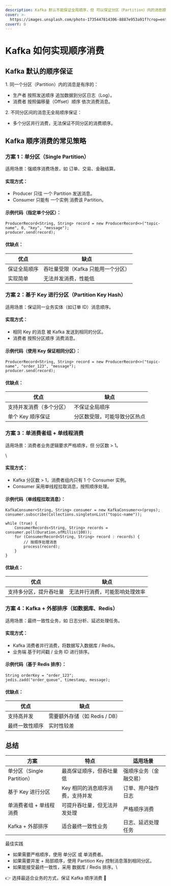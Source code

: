 ```yaml
---
description: Kafka 默认不能保证全局顺序，但 可以保证分区（Partition）内的消息顺序。因此，Kafka 的 顺序消费 主要是基于分区来实现的。
cover: >-
  https://images.unsplash.com/photo-1735447814306-8887e953a91f?crop=entropy&cs=srgb&fm=jpg&ixid=M3wxOTcwMjR8MHwxfHJhbmRvbXx8fHx8fHx8fDE3Mzk3ODE1ODJ8&ixlib=rb-4.0.3&q=85
coverY: 0
---
```


# Kafka 如何实现顺序消费

## Kafka 默认的顺序保证

1\. 同一个分区（Partition）内的消息是有序的：

* 生产者 按照发送顺序 追加数据到分区日志（Log）。
* 消费者 按照偏移量（Offset）顺序 依次消费消息。

2\. 不同分区间的消息无全局顺序保证：

* 多个分区并行消费，无法保证不同分区的消费顺序。



## Kafka 顺序消费的常见策略

### 方案 1：单分区（Single Partition）

适用场景：强顺序消费场景，如 订单、交易、金融结算。

#### 实现方式：

* Producer 只往 一个 Partition 发送消息。
* Consumer 只能有 一个实例 消费该 Partition。

#### 示例代码（指定单个分区）：

```
ProducerRecord<String, String> record = new ProducerRecord<>("topic-name", 0, "key", "message");
producer.send(record);
```

#### 优缺点：

| 优点     | 缺点                   |
| ------ | -------------------- |
| 保证全局顺序 | 吞吐量受限（Kafka 只能用一个分区） |
| 实现简单   | 无法并发消费，性能低           |

### 方案 2：基于 Key 进行分区（Partition Key Hash）

适用场景：保证同一业务实体（如订单 ID）消息顺序。

#### 实现方式：

* 相同 Key 的消息 被 Kafka 发送到相同的分区。
* 消费者 按照分区顺序 消费消息。

#### 示例代码（使用 Key 保证相同分区）：

```
ProducerRecord<String, String> record = new ProducerRecord<>("topic-name", "order_123", "message");
producer.send(record);
```

#### 优缺点：

| 优点           | 缺点             |
| ------------ | -------------- |
| 支持并发消费（多个分区） | 不保证全局顺序        |
| 单个 Key 顺序保证  | 分区数受限，可能导致分区热点 |

### 方案 3：单消费者组 + 单线程消费

适用场景：消费者业务逻辑要求严格顺序，但 分区数 > 1。

\


#### 实现方式：

* Kafka 分区数 > 1，消费者组内只有 1 个 Consumer 实例。
* Consumer 采用单线程拉取消息，按照顺序处理。

#### 示例代码（单线程拉取消息）：

```
KafkaConsumer<String, String> consumer = new KafkaConsumer<>(props);
consumer.subscribe(Collections.singletonList("topic-name"));

while (true) {
    ConsumerRecords<String, String> records = consumer.poll(Duration.ofMillis(100));
    for (ConsumerRecord<String, String> record : records) {
        // 按顺序处理消息
        process(record);
    }
}
```

#### 优缺点：

| 优点          | 缺点              |
| ----------- | --------------- |
| 支持多分区，提升吞吐量 | 无法并行消费，可能影响处理效率 |

### 方案 4：Kafka + 外部排序（如数据库、Redis）

适用场景：最终一致性业务，如 日志分析、延迟处理任务。

#### 实现方式：

* Kafka 消费者并行消费，将数据写入数据库 / Redis。
* 业务端 基于时间戳 / 业务 ID 进行排序。&#x20;

#### 示例代码（基于 Redis 排序）：

```
String orderKey = "order_123";
jedis.zadd("order_queue", timestamp, message);
```

#### 优缺点：

| 优点      | 缺点                   |
| ------- | -------------------- |
| 支持高并发   | 需要额外存储（如 Redis / DB） |
| 最终一致性顺序 | 实时性较差                |

## 总结

| 方案                    | 特点                 | 适用场景        |
| --------------------- | ------------------ | ----------- |
| 单分区（Single Partition） | 最高保证顺序，但吞吐量低       | 强顺序业务（金融交易） |
| 基于 Key 进行分区           | Key 相同的消息顺序消费，支持并发 | 订单、用户操作日志   |
| 单消费者组 + 单线程消费         | 可提升吞吐量，但无法并发处理     | 严格顺序消费      |
| Kafka + 外部排序          | 适合最终一致性业务          | 日志、延迟处理任务   |

最佳实践

* 如果需要严格顺序，使用 单分区 或 单消费者。
* 如果需要并发 + 局部顺序，使用 Partition Key 控制消息落到相同分区。
* 如果能接受最终一致性，采用 数据库 / Redis 排序。\


👉 选择最适合业务的方式，保证 Kafka 顺序消费 🚀
